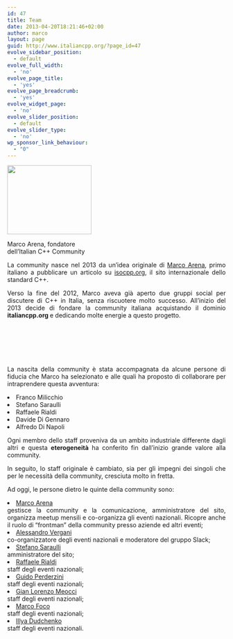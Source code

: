 ```yaml
---
id: 47
title: Team
date: 2013-04-20T18:21:46+02:00
author: marco
layout: page
guid: http://www.italiancpp.org/?page_id=47
evolve_sidebar_position:
  - default
evolve_full_width:
  - 'no'
evolve_page_title:
  - 'yes'
evolve_page_breadcrumb:
  - 'yes'
evolve_widget_page:
  - 'no'
evolve_slider_position:
  - default
evolve_slider_type:
  - 'no'
wp_sponsor_link_behaviour:
  - "0"
---
```

<div id="attachment_9042" style="width: 204px" class="wp-caption alignleft">
  <img aria-describedby="caption-attachment-9042" loading="lazy" class="wp-image-9042" src="https://www.italiancpp.org/wp-content/uploads/2013/04/me0319.png" alt="" width="194" height="159" srcset="http://192.168.64.2/wordpress/wp-content/uploads/2013/04/me0319.png 1586w, http://192.168.64.2/wordpress/wp-content/uploads/2013/04/me0319-300x246.png 300w, http://192.168.64.2/wordpress/wp-content/uploads/2013/04/me0319-768x630.png 768w, http://192.168.64.2/wordpress/wp-content/uploads/2013/04/me0319-1024x841.png 1024w, http://192.168.64.2/wordpress/wp-content/uploads/2013/04/me0319-600x493.png 600w" sizes="(max-width: 194px) 100vw, 194px" />
  
  <p id="caption-attachment-9042" class="wp-caption-text">
    Marco Arena, fondatore dell&#8217;Italian C++ Community
  </p>
</div>

<p style="text-align: justify;">
  La community nasce nel 2013 da un&#8217;idea originale di <a href="http://it.linkedin.com/in/marcoarena">Marco Arena</a>, primo italiano a pubblicare un articolo su <a href="https://isocpp.org">isocpp.org</a>, il sito internazionale dello standard C++.
</p>

<p style="text-align: justify;">
  Verso la fine del 2012, Marco aveva già aperto due gruppi social per discutere di C++ in Italia, senza riscuotere molto successo. All&#8217;inizio del 2013 decide di fondare la community italiana acquistando il dominio <strong>italiancpp.org </strong>e dedicando molte energie a questo progetto.
</p>

<p style="text-align: justify;">
  <span style="color: #ffffff;"> </span>
</p>

<p style="text-align: justify;">
  <span style="color: #ffffff;"> </span>
</p>

<p style="text-align: justify;">
  <span style="color: #ffffff;"> </span>
</p>

<p style="text-align: justify;">
  La nascita della community è stata accompagnata da alcune persone di fiducia che Marco ha selezionato e alle quali ha proposto di collaborare per intraprendere questa avventura:
</p>

<li style="text-align: justify;">
  Franco Milicchio
</li>
<li style="text-align: justify;">
  Stefano Saraulli
</li>
<li style="text-align: justify;">
  Raffaele Rialdi
</li>
<li style="text-align: justify;">
  Davide Di Gennaro
</li>
<li style="text-align: justify;">
  Alfredo Di Napoli
</li>

<p style="text-align: justify;">
  Ogni membro dello staff proveniva da un ambito industriale differente dagli altri e questa <strong>eterogeneità</strong> ha conferito fin dall&#8217;inizio grande valore alla community.
</p>

<p style="text-align: justify;">
  In seguito, lo staff originale è cambiato, sia per gli impegni dei singoli che per le necessità della community, cresciuta molto in fretta.
</p>

<p style="text-align: justify;">
  Ad oggi, le persone dietro le quinte della community sono:
</p>

<li style="text-align: justify;">
  <a href="http://it.linkedin.com/in/marcoarena">Marco Arena</a><br /> gestisce la community e la comunicazione, amministratore del sito, organizza meetup mensili e co-organizza gli eventi nazionali. Ricopre anche il ruolo di &#8220;frontman&#8221; della community presso aziende ed altri eventi;
</li>
<li style="text-align: justify;">
  <a href="https://twitter.com/Loghorn" target="_blank" rel="noopener noreferrer">Alessandro Vergani</a><br /> co-organizzatore degli eventi nazionali e moderatore del gruppo Slack;
</li>
<li style="text-align: justify;">
  <a href="https://fr.linkedin.com/in/stefano-saraulli-b4ba883a">Stefano Saraulli</a><br /> amministratore del sito;
</li>
<li style="text-align: justify;">
  <a href="https://twitter.com/illya_dudchenko">Raffaele Rialdi<br /> </a>staff degli eventi nazionali;
</li>
<li style="text-align: justify;">
  <a href="https://twitter.com/_G_P_" target="_blank" rel="noopener noreferrer">Guido Perderzini<br /> </a>staff degli eventi nazionali;
</li>
<li style="text-align: justify;">
  <a href="https://twitter.com/glmeocci" target="_blank" rel="noopener noreferrer">Gian Lorenzo Meocci</a><br /> staff degli eventi nazionali;
</li>
<li style="text-align: justify;">
  <a href="https://twitter.com/marcofoco" target="_blank" rel="noopener noreferrer">Marco Foco<br /> </a>staff degli eventi nazionali;
</li>
<li style="text-align: justify;">
  <a href="https://twitter.com/illya_dudchenko">Illya Dudchenko</a><br /> staff degli eventi nazionali.
</li>